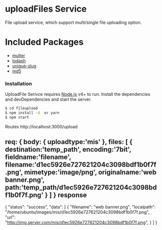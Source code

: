 # uploadFiles Service

File upload service, which support multi/single file uploading option.

# Included Packages
  - [multer][multer_link]
  - [lodash][lodash_link]
  - [unique-slug][unique_slug_link]
  - [md5][md5_link]

### Installation

UploadFile Serivce requires [Node.js](https://nodejs.org/) v4+ to run.
Install the dependencies and devDependencies and start the server.

```sh
$ cd fileupload
$ npm install -d  or yarn
$ npm start
```

[lodash_link]: <https://www.npmjs.com/package/lodash>
[multer_link]: <https://www.npmjs.com/package/multer>
[unique_slug_link]: <https://www.npmjs.com/package/unique-slug>
[md5_link]: <https://www.npmjs.com/package/md5>



Routes 
http://localhost:3000/upload

req: {
    body: {
        uploadtype:'mis'
    },
    files: [
        {
            destination:'temp_path',
            encoding:'7bit',
            fieldname:'filename',
            filename:'d1ec5926e727621204c3098bdf1b0f7f.png',
            mimetype:'image/png',
            originalname:'web banner.png',
            path:'temp_path/d1ec5926e727621204c3098bdf1b0f7f.png'
        }
    ]
}
response
--------------
{
    "status": "success",
    "data": [
        {
            "filename": "web banner.png",
            "localpath": "/home/ubuntu/images/mis/d1ec5926e727621204c3098bdf1b0f7f.png",
            "url": "http://img.server.com/mis/d1ec5926e727621204c3098bdf1b0f7f.png",
        }
    ]
}